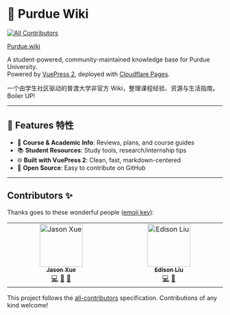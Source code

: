 # 📘 Purdue Wiki
<!-- ALL-CONTRIBUTORS-BADGE:START - Do not remove or modify this section -->
[![All Contributors](https://img.shields.io/badge/all_contributors-2-orange.svg?style=flat-square)](#contributors-)
<!-- ALL-CONTRIBUTORS-BADGE:END -->

[Purdue.wiki](https://purdue.wiki/)

A student-powered, community-maintained knowledge base for Purdue University.  
Powered by [VuePress 2](https://vuejs.press/), deployed with [Cloudflare Pages](https://pages.cloudflare.com/).

一个由学生社区驱动的普渡大学非官方 Wiki，整理课程经验、资源与生活指南。Boiler UP!

---

## 🚀 Features 特性

- 🧠 **Course & Academic Info**: Reviews, plans, and course guides  
- 📚 **Student Resources**: Study tools, research/internship tips  
- 🌐 **Built with VuePress 2**: Clean, fast, markdown-centered  
- 🤝 **Open Source**: Easy to contribute on GitHub

---

## Contributors ✨

Thanks goes to these wonderful people ([emoji key](https://allcontributors.org/docs/en/emoji-key)):

<!-- ALL-CONTRIBUTORS-LIST:START - Do not remove or modify this section -->
<!-- prettier-ignore-start -->
<!-- markdownlint-disable -->
<table>
  <tbody>
    <tr>
      <td align="center" valign="top" width="14.28%"><a href="https://github.com/edjasonchn"><img src="https://avatars.githubusercontent.com/u/54066603?v=4?s=100" width="100px;" alt="Jason Xue"/><br /><sub><b>Jason Xue</b></sub></a><br /><a href="https://github.com/edjasonchn/Purdue-wiki/commits?author=edjasonchn" title="Code">💻</a> <a href="https://github.com/edjasonchn/Purdue-wiki/commits?author=edjasonchn" title="Documentation">📖</a> <a href="#ideas-edjasonchn" title="Ideas, Planning, & Feedback">🤔</a></td>
      <td align="center" valign="top" width="14.28%"><a href="https://github.com/Wd1Liu"><img src="https://avatars.githubusercontent.com/u/116657782?v=4?s=100" width="100px;" alt="Edison Liu"/><br /><sub><b>Edison Liu</b></sub></a><br /><a href="https://github.com/edjasonchn/Purdue-wiki/commits?author=Wd1Liu" title="Code">💻</a> <a href="https://github.com/edjasonchn/Purdue-wiki/commits?author=Wd1Liu" title="Documentation">📖</a></td>
    </tr>
  </tbody>
</table>

<!-- markdownlint-restore -->
<!-- prettier-ignore-end -->

<!-- ALL-CONTRIBUTORS-LIST:END -->

This project follows the [all-contributors](https://github.com/all-contributors/all-contributors) specification. Contributions of any kind welcome!